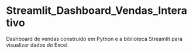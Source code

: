 # Streamlit_Dashboard_Vendas_Interativo
Dashboard de vendas construído em Python e a biblioteca Streamlit para visualizar dados do Excel.
